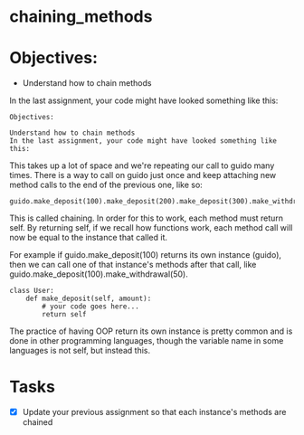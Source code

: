 # chaining_methods

# Objectives:

- Understand how to chain methods

In the last assignment, your code might have looked something like this:

```
Objectives:

Understand how to chain methods
In the last assignment, your code might have looked something like this:
```

This takes up a lot of space and we're repeating our call to guido many times. There is a way to call on guido just once and keep attaching new method calls to the end of the previous one, like so:

```
guido.make_deposit(100).make_deposit(200).make_deposit(300).make_withdrawal(50).display_user_balance()
```

This is called chaining. In order for this to work, each method must return self. By returning self, if we recall how functions work, each method call will now be equal to the instance that called it.

For example if guido.make_deposit(100) returns its own instance (guido), then we can call one of that instance's methods after that call, like guido.make_deposit(100).make_withdrawal(50).

```
class User:
    def make_deposit(self, amount):
        # your code goes here...
        return self
```

The practice of having OOP return its own instance is pretty common and is done in other programming languages, though the variable name in some languages is not self, but instead this.

# Tasks

- [X] Update your previous assignment so that each instance's methods are chained
